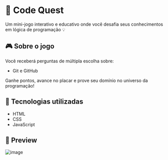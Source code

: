 # 🧠 Code Quest

Um mini-jogo interativo e educativo onde você desafia seus conhecimentos em lógica de programação 💡

## 🎮 Sobre o jogo

Você receberá perguntas de múltipla escolha sobre:

- Git e GitHub

Ganhe pontos, avance no placar e prove seu domínio no universo da programação!

## 🚀 Tecnologias utilizadas

- HTML
- CSS
- JavaScript 

## 📸 Preview
![image](https://github.com/user-attachments/assets/21ae3f2d-6d10-4925-b52d-ec5a1ea90119)







